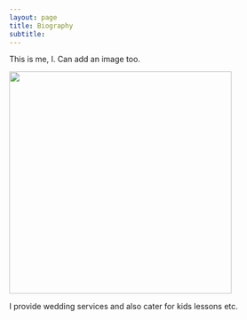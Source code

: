 ```yaml
---
layout: page
title: Biography
subtitle: 
---
```



This is me, I. Can add an image too. 

<img src="/assets/img/hello_world.jpeg" class="center" height=400 width=400>

I provide wedding services and also cater for kids lessons etc. 

